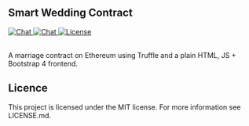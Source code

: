 ## Smart Wedding Contract

<div>
  <a href="https://block42.uber.space/smart-wedding-contract/">
    <img src="https://img.shields.io/badge/application-live-e91e63.svg" alt="Chat" />
  </a>
  <a href="https://t.me/block42_crypto">
    <img src="https://img.shields.io/badge/chat-telegram-0088cc.svg" alt="Chat" />
  </a>
  <a href="#">
    <img src="https://img.shields.io/badge/license-MIT-brightgreen.svg" alt="License" />
  </a>
</div>

<br />

A marriage contract on Ethereum using Truffle and a plain HTML, JS + Bootstrap 4 frontend.

## Licence

This project is licensed under the MIT license. For more information see LICENSE.md.
